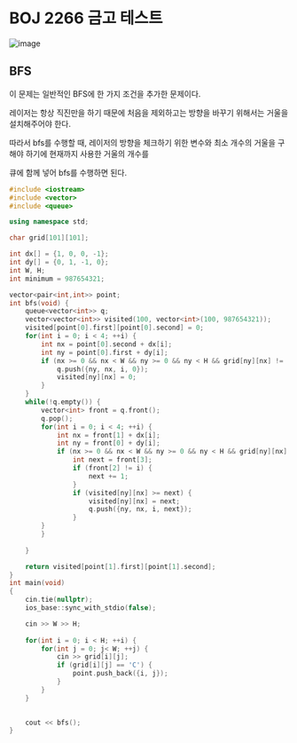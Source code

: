 # BOJ 2266 금고 테스트

![image](https://user-images.githubusercontent.com/29500858/194723414-b93b4fb6-8b11-4fc0-a83f-4a451333bd69.png)

## BFS

이 문제는 일반적인 BFS에 한 가지 조건을 추가한 문제이다. <br>

레이저는 항상 직진만을 하기 때문에 처음을 제외하고는 방향을 바꾸기 위해서는 거울을 설치해주어야 한다. <br>

따라서 bfs를 수행할 때, 레이저의 방향을 체크하기 위한 변수와 최소 개수의 거울을 구해야 하기에 현재까지 사용한 거울의 개수를 <br>

큐에 함께 넣어 bfs를 수행하면 된다. <br>

```C++
#include <iostream>
#include <vector>
#include <queue>

using namespace std;

char grid[101][101];

int dx[] = {1, 0, 0, -1};
int dy[] = {0, 1, -1, 0};
int W, H;
int minimum = 987654321;

vector<pair<int,int>> point;
int bfs(void) {
    queue<vector<int>> q;
    vector<vector<int>> visited(100, vector<int>(100, 987654321));
    visited[point[0].first][point[0].second] = 0;
    for(int i = 0; i < 4; ++i) {
        int nx = point[0].second + dx[i];
        int ny = point[0].first + dy[i];
        if (nx >= 0 && nx < W && ny >= 0 && ny < H && grid[ny][nx] != '*' ) {
            q.push({ny, nx, i, 0});
            visited[ny][nx] = 0;
        }
    }
    while(!q.empty()) {
        vector<int> front = q.front();
        q.pop();
        for(int i = 0; i < 4; ++i) {
            int nx = front[1] + dx[i];
            int ny = front[0] + dy[i];
            if (nx >= 0 && nx < W && ny >= 0 && ny < H && grid[ny][nx] != '*' ) {
                int next = front[3];
                if (front[2] != i) {
                    next += 1;
                }
                if (visited[ny][nx] >= next) {
                    visited[ny][nx] = next;
                    q.push({ny, nx, i, next});
                }
        }
        }
        
    }

    return visited[point[1].first][point[1].second];
}
int main(void)
{
    cin.tie(nullptr);
    ios_base::sync_with_stdio(false);

    cin >> W >> H;
    
    for(int i = 0; i < H; ++i) {
        for(int j = 0; j< W; ++j) {
            cin >> grid[i][j];
            if (grid[i][j] == 'C') {
                point.push_back({i, j});
            }
        }
    }

    
    cout << bfs();
}
```
